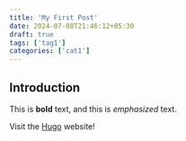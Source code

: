 ```yaml
---
title: 'My First Post'
date: 2024-07-08T21:46:12+05:30
draft: true
tags: ['tag1']
categories: ['cat1']
---
```


## Introduction

This is **bold** text, and this is *emphasized* text.

Visit the [Hugo](https://gohugo.io) website!
